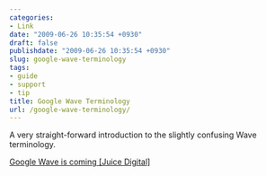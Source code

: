 ```yaml
---
categories:
- Link
date: "2009-06-26 10:35:54 +0930"
draft: false
publishdate: "2009-06-26 10:35:54 +0930"
slug: google-wave-terminology
tags:
- guide
- support
- tip
title: Google Wave Terminology
url: /google-wave-terminology/
---
```

A very straight-forward introduction to the slightly confusing Wave
terminology.

[Google Wave is coming \[Juice
Digital\]](http://blog.juicedigital.co.uk/2009/06/google-making-waves/)